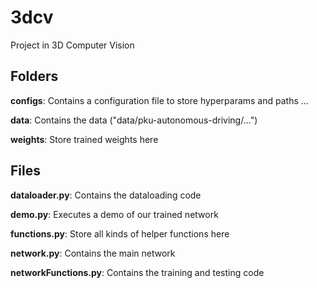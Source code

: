 # 3dcv
Project in 3D Computer Vision

## Folders

**configs**: Contains a configuration file to store hyperparams and paths ... 

**data**: Contains the data ("data/pku-autonomous-driving/...")

**weights**: Store trained weights here


## Files

**dataloader.py**: Contains the dataloading code

**demo.py**: Executes a demo of our trained network 

**functions.py**: Store all kinds of helper functions here

**network.py**: Contains the main network

**networkFunctions.py**: Contains the training and testing code